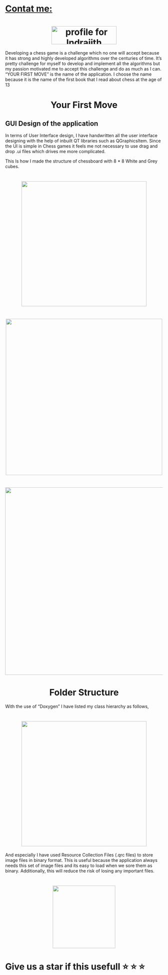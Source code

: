 # <a href="https://www.linkedin.com/in/indrajith-ekanayake/">Contat me:</a>
<h1 align="middle"><a href="https://stackexchange.com/users/11078123/indrajith-ekanayake"><img src="https://stackexchange.com/users/flair/11078123.png" width="208" height="58" alt="profile for Indrajith Ekanayake on Stack Exchange, a network of free, community-driven Q&amp;A sites" title="profile for Indrajith Ekanayake on Stack Exchange, a network of free, community-driven Q&amp;A sites" /></a></h1>

Developing a chess game is a challenge which no one will
accept because it has strong and highly developed algorithms over the centuries of
time. It’s pretty challenge for myself to develop and implement all the algorithms but
my passion motivated me to accept this challenge and do as much as I can. “YOUR
FIRST MOVE” is the name of the application. I choose the name because it is the
name of the first book that I read about chess at the age of 13

<h1 align="middle">Your First Move</h1>
<h2>GUI Design of the application</h2>
In terms of User Interface design, I have handwritten all the user interface designing
with the help of inbuilt QT libraries such as QGraphicsItem. Since the UI is simple in
Chess games it feels me not necessary to use drag and drop .ui files which drives me
more complicated.

This Is how I made the structure of chessboard with 8 * 8 White and Grey cubes.

<h1 align="middle"><img align="center" src="https://github.com/Semicolon10/YourFirstMove/blob/master/screenshots/cubes.png" width="400"></h1>
<h1 align="middle"><img align="center" src="https://github.com/Semicolon10/YourFirstMove/blob/master/screenshots/first.png" width="500"></h1>
<h1 align="middle"><img align="center" src="https://github.com/Semicolon10/YourFirstMove/blob/master/screenshots/second%20screen.PNG" width="600"></h1>

<h1 align="middle">Folder Structure</h1>
With the use of “Doxygen” I have listed my class hierarchy as follows,
<h1 align="middle"><img align="center" src="https://github.com/Semicolon10/YourFirstMove/blob/master/screenshots/classes.jpg" width="400"></h1>

And especially I have used Resource Collection Files (.qrc files) to store image files in binary format. This is useful because the application always needs this set of image files and its easy to load when we sore them as binary. Additionally, this will reduce the risk of losing any important files.
<h1 align="middle"><img align="center" src="https://github.com/Semicolon10/YourFirstMove/blob/master/screenshots/resource.png"width="200" ></h1>

# Give us a star if this usefull :star:  :star:  :star:  
